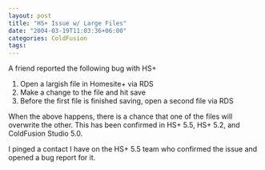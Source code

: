 ```yaml
---
layout: post
title: "HS+ Issue w/ Large Files"
date: "2004-03-19T11:03:36+06:00"
categories: ColdFusion 
tags: 
---
```


A friend reported the following bug with HS+

<ol>
<li>Open a largish file in Homesite+ via RDS
<li>Make a change to the file and hit save
<li>Before the first file is finished saving, open a second file via RDS
</ol>

When the above happens, there is a chance that one of the files will overwrite the other. This has been confirmed in HS+ 5.5, HS+ 5.2, and ColdFusion Studio 5.0.

I pinged a contact I have on the HS+ 5.5 team who confirmed the issue and opened a bug report for it.